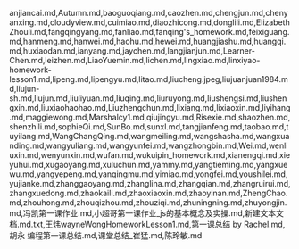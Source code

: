 anjiancai.md,Autumn.md,baoguoqiang.md,caozhen.md,chengjun.md,chenyanxing.md,cloudyview.md,cuimiao.md,diaozhicong.md,donglili.md,ElizabethZhouli.md,fangqingyang.md,fanliao.md,fanqing's_homework.md,feixiguang.md,hanmeng.md,hanwei.md,haohu.md,hewei.md,huangjiashu.md,huangqi.md,huxiaodan.md,ianyang.md,jaychen.md,langjianjun.md,Learner-Chen.md,leizhen.md,LiaoYuemin.md,lichen.md,lingxiao.md,linxiyao-homework-lesson1.md,lipeng.md,lipengyu.md,litao.md,liucheng.jpeg,liujuanjuan1984.md,liujun-sh.md,liujun.md,liuliyuan.md,liuqing.md,liuruyong.md,liushengsi.md,liushengxin.md,liuxiaohaohao.md,Liuzhengchun.md,lixiang.md,lixiaoxin.md,liyihang.md,maggiewong.md,Marshalcy1.md,qiujingyu.md,Risexie.md,shaozhen.md,shenzhili.md,sophieQi.md,SunBo.md,sunxl.md,tangjianfeng.md,taobao.md,tuyilang.md,WangChangQing.md,wangmeiling.md,wangshasha.md,wangxuanding.md,wangyuliang.md,wangyunfei.md,wangzhongbin.md,Wei.md,wenliuxin.md,wenyunxin.md,wufan.md,wukuipin_homework.md,xianengqi.md,xieyuhui.md,xugaoyang.md,xuluchun.md,yammy.md,yangtieming.md,yangxuewu.md,yangyepeng.md,yanqingmu.md,yimiao.md,yongfei.md,youshilei.md,yujianke.md,zhanggaoyang.md,zhanglina.md,zhangqian.md,zhangruirui.md,zhangxuedong.md,zhaokaili.md,zhaoxiaoxin.md,zhaoyinan.md,ZhengChao.md,zhouhong.md,zhouqizhou.md,zhouziqi.md,zhuningning.md,zhuyongjin.md,冯凯第一课作业.md,小超哥第一课作业_js的基本概念及实操.md,新建文本文档.md.txt,王炜wayneWongHomeworkLesson1.md,第一课总结 by Rachel.md,胡永 编程第一课总结.md,课堂总结_崔猛.md,陈玲敏.md